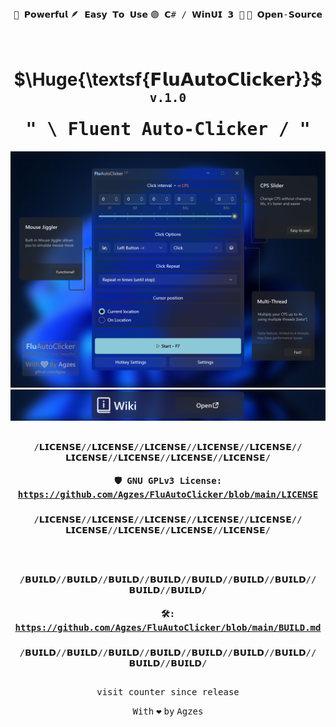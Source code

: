 
<div align="center"><kbd></kbd> <kbd>🚀 𝗣𝗼𝘄𝗲𝗿𝗳𝘂𝗹</kbd> <kbd>🪶 𝗘𝗮𝘀𝘆 𝗧𝗼 𝗨𝘀𝗲</kbd> <kbd>🟣 𝗖# / 𝗪𝗶𝗻𝗨𝗜 𝟯 🔵</kbd> <kbd>📂 𝗢𝗽𝗲𝗻-𝗦𝗼𝘂𝗿𝗰𝗲</kbd> <kbd></kbd> </div>
<h1 align="center">&nbsp;&nbsp;&nbsp;&nbsp;&nbsp;&nbsp; $\Huge{\textsf{𝗙𝗹𝘂𝗔𝘂𝘁𝗼𝗖𝗹𝗶𝗰𝗸𝗲𝗿}}$ <sup><sup><kbd>v.1.0</kbd></sup></sup> 
<br><kbd>" \ Fluent Auto-Clicker / "</kbd></h1>
<div align="center">


<a href="" target="_blank" width="1000">
   <img src="ReadMe/ShowCase.png" width="1000" alt="👁️ Showcase"/>
</a>
<a href="" target="_blank" width="1000">
   <img src="ReadMe/Wiki.png" width="1000" alt="📚 Wiki"/>
</a>

</div><h2 align="center">  </h2>

<div align="center"><kbd align="center">
/𝗟𝗜𝗖𝗘𝗡𝗦𝗘//𝗟𝗜𝗖𝗘𝗡𝗦𝗘//𝗟𝗜𝗖𝗘𝗡𝗦𝗘//𝗟𝗜𝗖𝗘𝗡𝗦𝗘//𝗟𝗜𝗖𝗘𝗡𝗦𝗘//𝗟𝗜𝗖𝗘𝗡𝗦𝗘//𝗟𝗜𝗖𝗘𝗡𝗦𝗘//𝗟𝗜𝗖𝗘𝗡𝗦𝗘//𝗟𝗜𝗖𝗘𝗡𝗦𝗘/<h4> </h4>
<h4>

🛡️ GNU GPLv3 License: https://github.com/Agzes/FluAutoClicker/blob/main/LICENSE 
</h4><h3></h3>
/𝗟𝗜𝗖𝗘𝗡𝗦𝗘//𝗟𝗜𝗖𝗘𝗡𝗦𝗘//𝗟𝗜𝗖𝗘𝗡𝗦𝗘//𝗟𝗜𝗖𝗘𝗡𝗦𝗘//𝗟𝗜𝗖𝗘𝗡𝗦𝗘//𝗟𝗜𝗖𝗘𝗡𝗦𝗘//𝗟𝗜𝗖𝗘𝗡𝗦𝗘//𝗟𝗜𝗖𝗘𝗡𝗦𝗘//𝗟𝗜𝗖𝗘𝗡𝗦𝗘/</kbd>

<br><br>

<kbd align="Center">
/𝗕𝗨𝗜𝗟𝗗//𝗕𝗨𝗜𝗟𝗗//𝗕𝗨𝗜𝗟𝗗//𝗕𝗨𝗜𝗟𝗗//𝗕𝗨𝗜𝗟𝗗//𝗕𝗨𝗜𝗟𝗗//𝗕𝗨𝗜𝗟𝗗//𝗕𝗨𝗜𝗟𝗗//𝗕𝗨𝗜𝗟𝗗/<h4> </h4>
<h4>

🛠️: https://github.com/Agzes/FluAutoClicker/blob/main/BUILD.md

<a url="">  </a>
</h4><h3></h3>
/𝗕𝗨𝗜𝗟𝗗//𝗕𝗨𝗜𝗟𝗗//𝗕𝗨𝗜𝗟𝗗//𝗕𝗨𝗜𝗟𝗗//𝗕𝗨𝗜𝗟𝗗//𝗕𝗨𝗜𝗟𝗗//𝗕𝗨𝗜𝗟𝗗//𝗕𝗨𝗜𝗟𝗗//𝗕𝗨𝗜𝗟𝗗/</kbd>

<h2 align="center">  </h2>

<!-- <h5 align="center"> <img width="auto" height="auto" src="https://visit-counter.vercel.app/counter.png?page=github.com%2FAgzes-FluAutoClicker-sincerelease&s=40&c=e2231a&bg=00000000&no=2&ff=digi&tb=&ta="> <br> -->
<kbd>visit counter since release </kbd> </h5>


<div align="center"> <kbd>With</kbd> <kbd>❤️</kbd> <kbd>by</kbd> <kbd>Agzes</kbd> </div>


<!-- https://github.com/user-attachments/assets/2ecd83fb-2455-428d-ae77-116667c3dd93
https://github.com/user-attachments/assets/58638b1b-14c7-4cd7-adb3-b52651c48754
https://github.com/user-attachments/assets/1f990133-a922-424f-ab9a-2f9fe94f5236 -->

